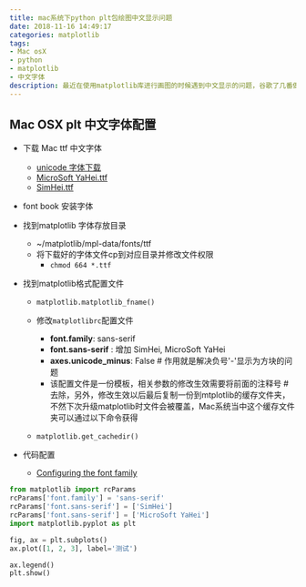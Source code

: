 ```yaml
---
title: mac系统下python plt包绘图中文显示问题
date: 2018-11-16 14:49:17
categories: matplotlib
tags:
- Mac osX
- python
- matplotlib
- 中文字体
description: 最近在使用matplotlib库进行画图的时候遇到中文显示的问题，谷歌了几番做个记录，最终解决我问题的关键一步还是官方文档给出的，以后有什么问题还是先直接看官方文档最直接，效率最高，走得弯路最少！~
---
```



## Mac OSX plt 中文字体配置
- 下载 Mac ttf 中文字体
    - [unicode 字体下载](https://github.com/dolbydu/font/tree/master/unicode)
    - [MicroSoft YaHei.ttf](https://github.com/dolbydu/font/blob/master/unicode/Microsoft%20Yahei.ttf)
    - [SimHei.ttf](https://github.com/dolbydu/font/blob/master/unicode/SimHei.ttf)
- font book 安装字体
- 找到matplotlib 字体存放目录
    - ~/matplotlib/mpl-data/fonts/ttf
    - 将下载好的字体文件cp到对应目录并修改文件权限
        - `chmod 664 *.ttf`


- 找到matplotlib格式配置文件
    - `matplotlib.matplotlib_fname()`


    - 修改`matplotlibrc`配置文件
        - **font.family**: sans-serif
        - **font.sans-serif** : 增加 SimHei, MicroSoft YaHei 
        - **axes.unicode_minus**: False # 作用就是解决负号'-'显示为方块的问题
        - 该配置文件是一份模板，相关参数的修改生效需要将前面的注释号 # 去除，另外，修改生效以后最后复制一份到mtplotlib的缓存文件夹，不然下次升级matplotlib时文件会被覆盖，Mac系统当中这个缓存文件夹可以通过以下命令获得
    - `matplotlib.get_cachedir()`





- 代码配置
    - [Configuring the font family](https://matplotlib.org/gallery/text_labels_and_annotations/font_family_rc_sgskip.html?highlight=font)

```python
from matplotlib import rcParams
rcParams['font.family'] = 'sans-serif'
rcParams['font.sans-serif'] = ['SimHei']
rcParams['font.sans-serif'] = ['MicroSoft YaHei']
import matplotlib.pyplot as plt

fig, ax = plt.subplots()
ax.plot([1, 2, 3], label='测试')

ax.legend()
plt.show()
```